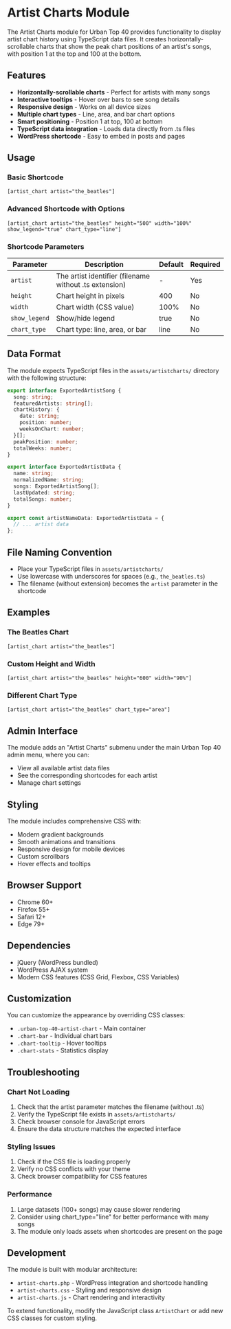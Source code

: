 # Artist Charts Module

The Artist Charts module for Urban Top 40 provides functionality to display artist chart history using TypeScript data files. It creates horizontally-scrollable charts that show the peak chart positions of an artist's songs, with position 1 at the top and 100 at the bottom.

## Features

- **Horizontally-scrollable charts** - Perfect for artists with many songs
- **Interactive tooltips** - Hover over bars to see song details
- **Responsive design** - Works on all device sizes
- **Multiple chart types** - Line, area, and bar chart options
- **Smart positioning** - Position 1 at top, 100 at bottom
- **TypeScript data integration** - Loads data directly from .ts files
- **WordPress shortcode** - Easy to embed in posts and pages

## Usage

### Basic Shortcode

```
[artist_chart artist="the_beatles"]
```

### Advanced Shortcode with Options

```
[artist_chart artist="the_beatles" height="500" width="100%" show_legend="true" chart_type="line"]
```

### Shortcode Parameters

| Parameter | Description | Default | Required |
|-----------|-------------|---------|----------|
| `artist` | The artist identifier (filename without .ts extension) | - | Yes |
| `height` | Chart height in pixels | 400 | No |
| `width` | Chart width (CSS value) | 100% | No |
| `show_legend` | Show/hide legend | true | No |
| `chart_type` | Chart type: line, area, or bar | line | No |

## Data Format

The module expects TypeScript files in the `assets/artistcharts/` directory with the following structure:

```typescript
export interface ExportedArtistSong {
  song: string;
  featuredArtists: string[];
  chartHistory: {
    date: string;
    position: number;
    weeksOnChart: number;
  }[];
  peakPosition: number;
  totalWeeks: number;
}

export interface ExportedArtistData {
  name: string;
  normalizedName: string;
  songs: ExportedArtistSong[];
  lastUpdated: string;
  totalSongs: number;
}

export const artistNameData: ExportedArtistData = {
  // ... artist data
};
```

## File Naming Convention

- Place your TypeScript files in `assets/artistcharts/`
- Use lowercase with underscores for spaces (e.g., `the_beatles.ts`)
- The filename (without extension) becomes the `artist` parameter in the shortcode

## Examples

### The Beatles Chart
```
[artist_chart artist="the_beatles"]
```

### Custom Height and Width
```
[artist_chart artist="the_beatles" height="600" width="90%"]
```

### Different Chart Type
```
[artist_chart artist="the_beatles" chart_type="area"]
```

## Admin Interface

The module adds an "Artist Charts" submenu under the main Urban Top 40 admin menu, where you can:

- View all available artist data files
- See the corresponding shortcodes for each artist
- Manage chart settings

## Styling

The module includes comprehensive CSS with:

- Modern gradient backgrounds
- Smooth animations and transitions
- Responsive design for mobile devices
- Custom scrollbars
- Hover effects and tooltips

## Browser Support

- Chrome 60+
- Firefox 55+
- Safari 12+
- Edge 79+

## Dependencies

- jQuery (WordPress bundled)
- WordPress AJAX system
- Modern CSS features (CSS Grid, Flexbox, CSS Variables)

## Customization

You can customize the appearance by overriding CSS classes:

- `.urban-top-40-artist-chart` - Main container
- `.chart-bar` - Individual chart bars
- `.chart-tooltip` - Hover tooltips
- `.chart-stats` - Statistics display

## Troubleshooting

### Chart Not Loading
1. Check that the artist parameter matches the filename (without .ts)
2. Verify the TypeScript file exists in `assets/artistcharts/`
3. Check browser console for JavaScript errors
4. Ensure the data structure matches the expected interface

### Styling Issues
1. Check if the CSS file is loading properly
2. Verify no CSS conflicts with your theme
3. Check browser compatibility for CSS features

### Performance
1. Large datasets (100+ songs) may cause slower rendering
2. Consider using chart_type="line" for better performance with many songs
3. The module only loads assets when shortcodes are present on the page

## Development

The module is built with modular architecture:

- `artist-charts.php` - WordPress integration and shortcode handling
- `artist-charts.css` - Styling and responsive design
- `artist-charts.js` - Chart rendering and interactivity

To extend functionality, modify the JavaScript class `ArtistChart` or add new CSS classes for custom styling.
